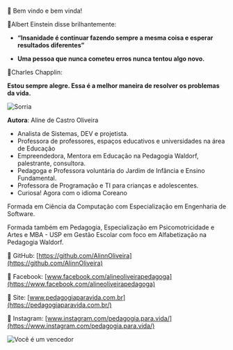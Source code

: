 👋 Bem vindo e bem vinda!

🌱Albert Einstein disse brilhantemente: 

* **“Insanidade é continuar fazendo sempre a mesma coisa e esperar resultados diferentes”**

* **Uma pessoa que nunca cometeu erros nunca tentou algo novo.**

🌱Charles Chapplin:

**Estou sempre alegre. Essa é a melhor maneira de resolver os problemas da vida.**

![Sorria](https://www.azquotes.com/vangogh-image-quotes/45/64/Quotation-Charlie-Chaplin-You-ll-find-that-life-is-still-worthwhile-if-you-45-64-95.jpg)

**Autora**: Aline de Castro Oliveira
* Analista de Sistemas, DEV e projetista.
* Professora de professores, espaços educativos e universidades na área de Educação
* Empreendedora, ​Mentora em Educação na Pedagogia Waldorf, palestrante, consultora.
* Pedagoga e Professora voluntária do Jardim de Infância e Ensino Fundamental.
* Professora de Programação e TI para crianças e adolescentes.
* Curiosa! Agora com o idioma Coreano

Formada em Ciência da Computação com Especialização em Engenharia de Software. 

Formada também em Pedagogia, Especialização em Psicomotricidade e Artes e 
MBA - USP em Gestão Escolar com foco em Alfabetização na Pedagogia Waldorf.

👀 GitHub: [https://github.com/AlinnOliveira](https://github.com/AlinnOliveira)

👀 Facebook: [www.facebook.com/alineoliveirapedagoga](https://www.facebook.com/alineoliveirapedagoga)

👀 Site: [www.pedagogiaparavida.com.br](https://pedagogiaparavida.com.br/)

👀 Instagram: [www.instagram.com/pedagogia.para.vida/](https://www.instagram.com/pedagogia.para.vida/)

![Você é um vencedor](https://1.bp.blogspot.com/-J2rbaeHOhuI/WxsfHIDGPfI/AAAAAAAAE8U/e4KUbX4Uv8MN6ic_9OgNFv-j0t8gFZvQwCLcBGAs/s1600/sol.jpg)
